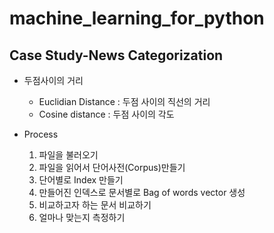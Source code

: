 # machine_learning_for_python

## Case Study-News Categorization

* 두점사이의 거리
  * Euclidian Distance : 두점 사이의 직선의 거리
  * Cosine distance : 두점 사이의 각도

* Process
  1. 파일을 불러오기
  1. 파일을 읽어서 단어사전(Corpus)만들기
  1. 단어별로 Index 만들기
  1. 만들어진 인덱스로 문서별로 Bag of words vector 생성
  1. 비교하고자 하는 문서 비교하기
  1. 얼마나 맞는지 측정하기
